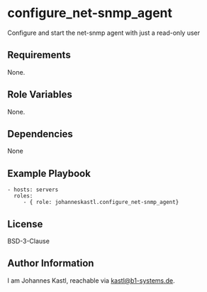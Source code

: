 configure_net-snmp_agent
=========

Configure and start the net-snmp agent with just a read-only user

Requirements
------------

None.

Role Variables
--------------

None.

Dependencies
------------

None

Example Playbook
----------------

    - hosts: servers
      roles:
         - { role: johanneskastl.configure_net-snmp_agent}

License
-------

BSD-3-Clause

Author Information
------------------

I am Johannes Kastl, reachable via kastl@b1-systems.de.
